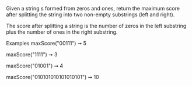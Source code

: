 Given a string s formed from zeros and ones, return the maximum score after splitting the string into two non-empty substrings (left and right).

The score after splitting a string is the number of zeros in the left substring plus the number of ones in the right substring.

Examples
maxScore("00111") ➞ 5

maxScore("1111") ➞ 3

maxScore("01001") ➞ 4

maxScore("010101010101010101") ➞ 10